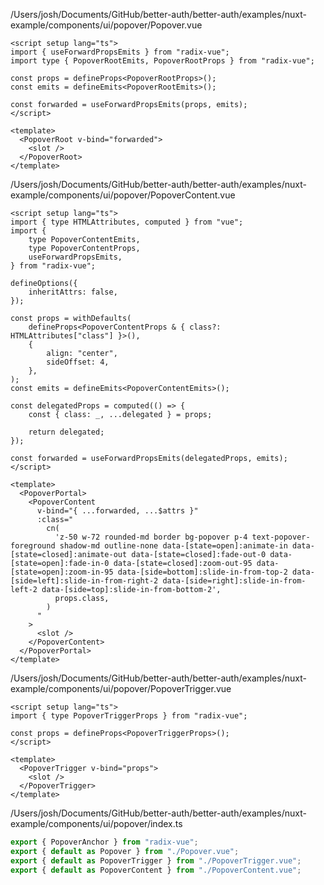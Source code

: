 /Users/josh/Documents/GitHub/better-auth/better-auth/examples/nuxt-example/components/ui/popover/Popover.vue
```
<script setup lang="ts">
import { useForwardPropsEmits } from "radix-vue";
import type { PopoverRootEmits, PopoverRootProps } from "radix-vue";

const props = defineProps<PopoverRootProps>();
const emits = defineEmits<PopoverRootEmits>();

const forwarded = useForwardPropsEmits(props, emits);
</script>

<template>
  <PopoverRoot v-bind="forwarded">
    <slot />
  </PopoverRoot>
</template>

```
/Users/josh/Documents/GitHub/better-auth/better-auth/examples/nuxt-example/components/ui/popover/PopoverContent.vue
```
<script setup lang="ts">
import { type HTMLAttributes, computed } from "vue";
import {
	type PopoverContentEmits,
	type PopoverContentProps,
	useForwardPropsEmits,
} from "radix-vue";

defineOptions({
	inheritAttrs: false,
});

const props = withDefaults(
	defineProps<PopoverContentProps & { class?: HTMLAttributes["class"] }>(),
	{
		align: "center",
		sideOffset: 4,
	},
);
const emits = defineEmits<PopoverContentEmits>();

const delegatedProps = computed(() => {
	const { class: _, ...delegated } = props;

	return delegated;
});

const forwarded = useForwardPropsEmits(delegatedProps, emits);
</script>

<template>
  <PopoverPortal>
    <PopoverContent
      v-bind="{ ...forwarded, ...$attrs }"
      :class="
        cn(
          'z-50 w-72 rounded-md border bg-popover p-4 text-popover-foreground shadow-md outline-none data-[state=open]:animate-in data-[state=closed]:animate-out data-[state=closed]:fade-out-0 data-[state=open]:fade-in-0 data-[state=closed]:zoom-out-95 data-[state=open]:zoom-in-95 data-[side=bottom]:slide-in-from-top-2 data-[side=left]:slide-in-from-right-2 data-[side=right]:slide-in-from-left-2 data-[side=top]:slide-in-from-bottom-2',
          props.class,
        )
      "
    >
      <slot />
    </PopoverContent>
  </PopoverPortal>
</template>

```
/Users/josh/Documents/GitHub/better-auth/better-auth/examples/nuxt-example/components/ui/popover/PopoverTrigger.vue
```
<script setup lang="ts">
import { type PopoverTriggerProps } from "radix-vue";

const props = defineProps<PopoverTriggerProps>();
</script>

<template>
  <PopoverTrigger v-bind="props">
    <slot />
  </PopoverTrigger>
</template>

```
/Users/josh/Documents/GitHub/better-auth/better-auth/examples/nuxt-example/components/ui/popover/index.ts
```typescript
export { PopoverAnchor } from "radix-vue";
export { default as Popover } from "./Popover.vue";
export { default as PopoverTrigger } from "./PopoverTrigger.vue";
export { default as PopoverContent } from "./PopoverContent.vue";

```
